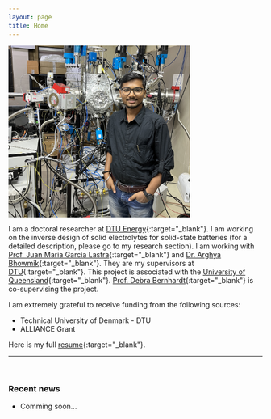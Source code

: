 ```yaml
---
layout: page
title: Home
---
```


<p><img src="assets/fig/cpp.JPG" alt="Chiku Parida" align="middle" width="360px"></p>

I am a doctoral researcher at [DTU Energy](https://www.energy.dtu.dk/){:target="_blank"}. I am working on the inverse design of solid electrolytes for solid-state batteries (for a detailed description, please go to my research section). I am working with [Prof. Juan Maria García Lastra](https://orbit.dtu.dk/en/persons/juan-maria-garc%C3%ADa-lastra){:target="_blank"} and [Dr. Arghya Bhowmik](https://orbit.dtu.dk/en/persons/arghya-bhowmik){:target="_blank"}. They are my supervisors at [DTU](https://www.dtu.dk/){:target="_blank"}. This project is associated with the [University of Queensland](https://aibn.uq.edu.au/){:target="_blank"}. [Prof. Debra Bernhardt](https://aibn.uq.edu.au/bernhardt){:target="_blank"} is co-supervising the project.

I am extremely grateful to receive funding from the following sources:     
* Technical University of Denmark - DTU 
* ALLIANCE Grant

Here is my full [resume](assets/files/Chikuparida_dtu_energy_cv.pdf){:target="_blank"}.


---------------------------------
<br>

### Recent news


<!-- 
comment out the unecessary things
 -->


* Comming soon...




